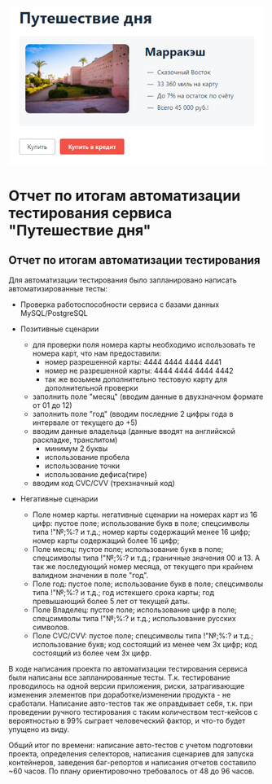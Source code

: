 ![img](img/index.png)
# Отчет по итогам автоматизации тестирования сервиса "Путешествие дня"

## Отчет по итогам автоматизации тестирования

Для автоматизации тестирования было запланировано написать автоматизированные тесты:  

- Проверка работоспособности сервиса с базами данных MySQL/PostgreSQL

- Позитивные сценарии   
   - для проверки поля номера карты необходимо использовать те номера карт, что нам предоставили:
	   - номер разрешенной карты: 4444 4444 4444 4441
	   - номер не разрешенной карты: 4444 4444 4444 4442
	   - так же возьмем дополнительно тестовую карту для дополнительной проверки
   - заполнить поле "месяц" (вводим данные в двухзначном формате от 01 до 12)
   - заполнить поле "год" (вводим последние 2 цифры года в интервале от текущего до +5)
   - вводим данные владельца (данные вводят на английской раскладке, транслитом)
	   - минимум 2 буквы
	   - использование пробела
	   - использование точки
	   - использование дефиса(тире)  
   - вводим код CVC/CVV (трехзначный код)  

- Негативные сценарии  
   - Поле номер карты. негативные сценарии на номерах карт из 16 цифр: пустое поле; использование букв в поле; спецсимволы типа !"№;%:? и т.д.; номер карты содержащий менее 16 цифр; номер карты содержащий более 16 цифр; 
   - Поле месяц: пустое поле; использование букв в поле; спецсимволы типа !"№;%:? и т.д.; граничные значения 00 и 13. А так же последующий номер месяца, от текущего при крайнем валидном значении в поле "год".
   - Поле год: пустое поле; использование букв в поле; спецсимволы типа !"№;%:? и т.д.; год истекшего срока карты; год превышающий более 5 лет от текущей даты.
   - Поле Владелец: пустое поле; использование цифр в поле; спецсимволы типа !"№;%:? и т.д.; использование русских символов.
   - Поле CVC/CVV: пустое поле; спецсимволы типа !"№;%:? и т.д.; использование букв; код состоящий из менее чем 3х цифр; код состоящий из более чем 3х цифр.

В ходе написания проекта по автоматизации тестирования сервиса были написаны все запланированные тесты.
Т.к. тестирование проводилось на одной версии приложения, риски, затрагивающие изменения элементов при доработке/изменении продукта - не сработали.
Написание авто-тестов так же оправдывает себя, т.к. при проведении ручного тестирования с таким количеством тест-кейсов с вероятностью в 99% сыграет человеческий фактор, и что-то будет упущено из виду.

Общий итог по времени: написание авто-тестов с учетом подготовки проекта, определения селекторов, написания сценариев для запуска контейнеров, заведения баг-репортов и написания отчетов составило ~60 часов. По плану ориентировочно требовалось от 48 до 96 часов.
